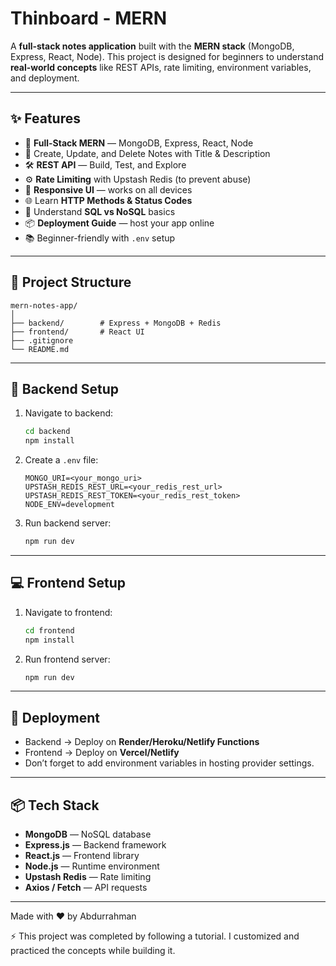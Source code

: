 # Thinboard - MERN

A **full-stack notes application** built with the **MERN stack** (MongoDB, Express, React, Node). This project is designed for beginners to understand **real-world concepts** like REST APIs, rate limiting, environment variables, and deployment.



---

## ✨ Features  

- 🧱 **Full-Stack MERN** — MongoDB, Express, React, Node  
- 📝 Create, Update, and Delete Notes with Title & Description  
- 🛠️ **REST API** — Build, Test, and Explore  
- ⚙️ **Rate Limiting** with Upstash Redis (to prevent abuse)  
- 🚀 **Responsive UI** — works on all devices  
- 🌐 Learn **HTTP Methods & Status Codes**  
- 🔄 Understand **SQL vs NoSQL** basics  
- 📦 **Deployment Guide** — host your app online  
- 📚 Beginner-friendly with `.env` setup  

---

## 📂 Project Structure  

```
mern-notes-app/
│
├── backend/        # Express + MongoDB + Redis
├── frontend/       # React UI
├── .gitignore
└── README.md
```

---

## 🔧 Backend Setup  

1. Navigate to backend:  
   ```bash
   cd backend
   npm install
   ```

2. Create a `.env` file:  

   ```env
   MONGO_URI=<your_mongo_uri>
   UPSTASH_REDIS_REST_URL=<your_redis_rest_url>
   UPSTASH_REDIS_REST_TOKEN=<your_redis_rest_token>
   NODE_ENV=development
   ```

3. Run backend server:  
   ```bash
   npm run dev
   ```

---

## 💻 Frontend Setup  

1. Navigate to frontend:  
   ```bash
   cd frontend
   npm install
   ```

2. Run frontend server:  
   ```bash
   npm run dev
   ```

---

## 🚀 Deployment  

- Backend → Deploy on **Render/Heroku/Netlify Functions**  
- Frontend → Deploy on **Vercel/Netlify**  
- Don’t forget to add environment variables in hosting provider settings.  

---

## 📦 Tech Stack  

- **MongoDB** — NoSQL database  
- **Express.js** — Backend framework  
- **React.js** — Frontend library  
- **Node.js** — Runtime environment  
- **Upstash Redis** — Rate limiting  
- **Axios / Fetch** — API requests  

---

Made with ❤️ by Abdurrahman

⚡ This project was completed by following a tutorial. I customized and practiced the concepts while building it.
